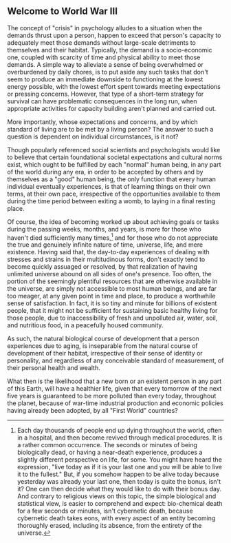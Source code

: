 ## Welcome to World War III

The concept of "crisis" in psychology alludes to a situation when the demands thrust upon a person, happen to exceed that person's capacity to adequately meet those demands without large-scale detriments to themselves and their habitat. Typically, the demand is a socio-economic one, coupled with scarcity of time and physical ability to meet those demands. A simple way to alleviate a sense of being overwhelmed or overburdened by daily chores, is to put aside any such tasks that don't seem to produce an immediate downside to functioning at the lowest energy possible, with the lowest effort spent towards meeting expectations or pressing concerns. However, that type of a short-term strategy for survival can have problematic consequences in the long run, when appropriate activities for capacity building aren't planned and carried out. 

More importantly, whose expectations and concerns, and by which standard of living are to be met by a living person? The answer to such a question is dependent on individual circumstances, is it not? 

Though popularly referenced social scientists and psychologists would like to believe that certain foundational societal expectations and cultural norms exist, which ought to be fulfilled by each "normal" human being, in any part of the world during any era, in order to be accepted by others and by themselves as a "good" human being, the only function that every human individual eventually experiences, is that of learning things on their own terms, at their own pace, irrespective of the opportunities available to them during the time period between exiting a womb, to laying in a final resting place. 

Of course, the idea of becoming worked up about achieving goals or tasks during the passing weeks, months, and years, is more for those who haven't died sufficiently many times,[^1] and for those who do not appreciate the true and genuinely infinite nature of time, universe, life, and mere existence. Having said that, the day-to-day experiences of dealing with stresses and strains in their multitudinous forms, don't exactly tend to become quickly assuaged or resolved, by that realization of having unlimited universe abound on all sides of one's presence. Too often, the portion of the seemingly plentiful resources that are otherwise available in the universe, are simply not accessible to most human beings, and are far too meager, at any given point in time and place, to produce a worthwhile sense of satisfaction. In fact, it is so tiny and minute for billions of existent people, that it might not be sufficient for sustaining basic healthy living for those people, due to inaccessibility of fresh and unpolluted air, water, soil, and nutritious food, in a peacefully housed community. 

As such, the natural biological course of development that a person experiences due to aging, is inseparable from the natural course of development of their habitat, irrespective of their sense of identity or personality, and regardless of any conceivable standard of measurement, of their personal health and wealth. 

What then is the likelihood that a new born or an existent person in any part of this Earth, will have a healthier life, given that every tomorrow of the next five years is guaranteed to be more polluted than every today, throughout the planet, because of war-time industrial production and economic policies having already been adopted, by all "First World" countries? 

[^1]: Each day thousands of people end up dying throughout the world, often in a hospital, and then become revived through medical procedures. It is a rather common occurrence. The seconds or minutes of being biologically dead, or having a near-death experience, produces a slightly different perspective on life, for some. You might have heard the expression, "live today as if it is your last one and you will be able to live it to the fullest." But, if you somehow happen to be alive today because yesterday was already your last one, then today is quite the bonus, isn't it? One can then decide what they would like to do with their bonus day. And contrary to religious views on this topic, the simple biological and statistical view, is easier to comprehend and expect: bio-chemical death for a few seconds or minutes, isn't cybernetic death, because cybernetic death takes eons, with every aspect of an entity becoming thoroughly erased, including its absence, from the entirety of the universe. 